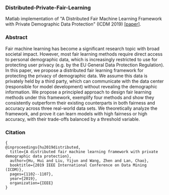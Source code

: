 ### Distributed-Private-Fair-Learning
Matlab implementation of "A Distributed Fair Machine Learning Framework with Private Demographic Data Protection" (ICDM 2019) [[paper]](https://arxiv.org/abs/1909.08081).
### Abstract
Fair machine learning has become a significant research topic with broad societal impact. However, most fair learning methods require direct access to personal demographic
data, which is increasingly restricted to use for protecting user privacy (e.g. by the EU General Data Protection Regulation). In this paper, we propose a distributed fair learning framework for protecting the privacy of demographic data. We assume this data is privately held by a third party, which can communicate with the data center (responsible for model development) without revealing the demographic information. We propose a principled approach to design fair learning methods under this framework, exemplify four methods and show they consistently outperform their existing counterparts in both fairness and accuracy across three real-world data sets. We theoretically analyze the framework, and prove it can learn models with high fairness or high accuracy, with their trade-offs balanced by a threshold variable.

### Citation

```
{
@inproceedings{hu2019distributed,
  title={A distributed fair machine learning framework with private demographic data protection},
  author={Hu, Hui and Liu, Yijun and Wang, Zhen and Lan, Chao},
  booktitle={2019 IEEE International Conference on Data Mining (ICDM)},
  pages={1102--1107},
  year={2019},
  organization={IEEE}
}
```
